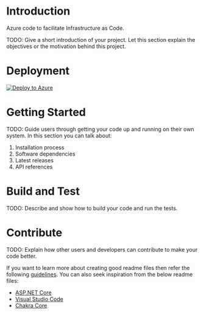 # Introduction 
Azure code to facilitate Infrastructure as Code.


TODO: Give a short introduction of your project. Let this section explain the objectives or the motivation behind this project. 

# Deployment
[![Deploy to Azure](https://aka.ms/deploytoazurebutton)](https%3A%2F%2Fraw.githubusercontent.com%2FLeopskar%2FAzureDemo%2Fmain%2FTIKT_ManagedServices_permaccess.json)



# Getting Started
TODO: Guide users through getting your code up and running on their own system. In this section you can talk about:
1.	Installation process
2.	Software dependencies
3.	Latest releases
4.	API references

# Build and Test
TODO: Describe and show how to build your code and run the tests. 

# Contribute
TODO: Explain how other users and developers can contribute to make your code better. 

If you want to learn more about creating good readme files then refer the following [guidelines](https://docs.microsoft.com/en-us/azure/devops/repos/git/create-a-readme?view=azure-devops). You can also seek inspiration from the below readme files:
- [ASP.NET Core](https://github.com/aspnet/Home)
- [Visual Studio Code](https://github.com/Microsoft/vscode)
- [Chakra Core](https://github.com/Microsoft/ChakraCore)
